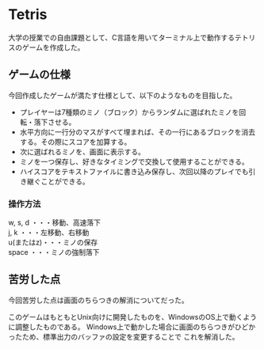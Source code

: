 # Tetris
大学の授業での自由課題として、C言語を用いてターミナル上で動作するテトリスのゲームを作成した。

## ゲームの仕様
今回作成したゲームが満たす仕様として、以下のようなものを目指した。
* プレイヤーは7種類のミノ（ブロック）からランダムに選ばれたミノを回転・落下させる。
* 水平方向に一行分のマスがすべて埋まれば、その一行にあるブロックを消去する。その際にスコアを加算する。
* 次に選ばれるミノを、画面に表示する。
* ミノを一つ保存し、好きなタイミングで交換して使用することができる。
* ハイスコアをテキストファイルに書き込み保存し、次回以降のプレイでも引き継ぐことができる。

### 操作方法
w, s, d ・・・移動、高速落下   
j, k    ・・・左移動、右移動   
u(またはz)・・・ミノの保存   
space  ・・・ミノの強制落下

## 苦労した点
今回苦労した点は画面のちらつきの解消についてだった。

このゲームはもともとUnix向けに開発したものを、WindowsのOS上で動くように調整したものである。
Windows上で動かした場合に画面のちらつきがひどかったため、標準出力のバッファの設定を変更することで
これを解消した。
